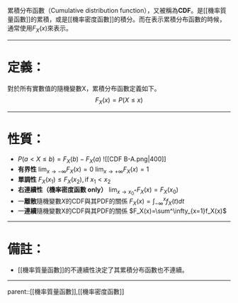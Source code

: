 累積分布函數（Cumulative distribution function），又被稱為**CDF**。是[[機率質量函數]]的累積，或是[[機率密度函數]]的積分。而在表示累積分布函數的時候，通常使用$F_X(x)$來表示。
- - -
# 定義：
對於所有實數值的隨機變數X，累積分布函數定義如下。
$$
F_X(x)=P(X\leq x)
$$
- - -
# 性質：
- $P(a < X \leq b)=F_X(b)-F_X(a)$
![[CDF B-A.png|400]]
- **有界性**
	$\lim_{x\rightarrow - \infty}F_X(x)=0$
	$\lim_{x\rightarrow + \infty}F_X(x)=1$
- **單調性**
	$F_X(x_1)\leq F_X(x_2),\text{if   }x_1 < x_2$
- **右連續性（機率密度函數 only）**
	$\lim_{x\rightarrow x_0^+}F_X(x)=F_X(x_0)$
- 一**離散**隨機變數$X$的CDF與其PDF的關係
	$F_X(x)=\int^x_{-\infty}f_X(t)dt$
- 一**連續**隨機變數X的CDF與其PDF的關係
	$F_X(x)=\sum^\infty_{x=1}f_X(x)$
- - -
# 備註：
- [[機率質量函數]]的不連續性決定了其累積分布函數也不連續。
- - -
parent::[[機率質量函數]],[[機率密度函數]]